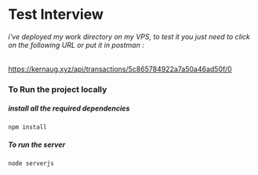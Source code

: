 # Test Interview
###### i've deployed my work directory on my VPS, to test it you just need to click on the following URL or put it in postman :

<a href="https://kernaug.xyz/api/transactions/5c865784922a7a50a46ad50f/0">https://kernaug.xyz/api/transactions/5c865784922a7a50a46ad50f/0</a>

### To Run the project locally
##### install all the required dependencies
```
npm install 
```
##### To run the server 
```
node serverjs
```